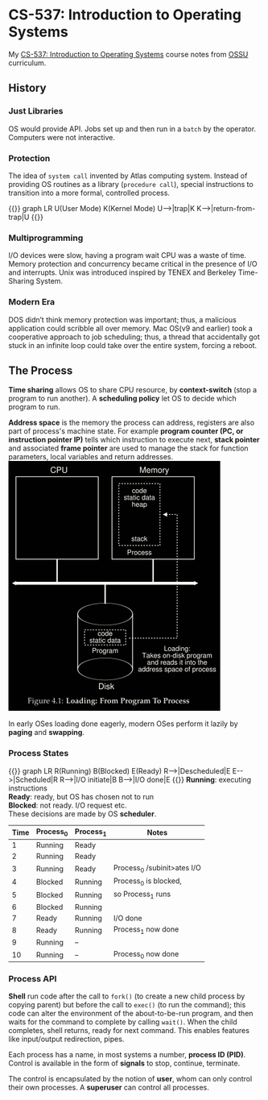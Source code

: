 # CS-537: Introduction to Operating Systems
My [CS-537: Introduction to Operating Systems](https://pages.cs.wisc.edu/~remzi/Classes/537/Spring2018/) course notes from [OSSU](https://github.com/ossu/computer-science#core-systems) curriculum.

## History
### Just Libraries
OS would provide API. Jobs set up and then run in a `batch` by the operator. Computers were not interactive.

### Protection
The idea of `system call` invented by Atlas computing system. Instead of providing OS routines as a library (`procedure call`), special instructions to transition into a more formal, controlled process.

{{<mermaid>}}
graph LR
    U(User Mode)
    K(Kernel Mode)
    U-->|trap|K
    K-->|return-from-trap|U
{{</mermaid>}}

### Multiprogramming
I/O devices were slow, having a program wait CPU was a waste of time. Memory protection and concurrency became critical in the presence of I/O and interrupts. Unix was introduced inspired by TENEX and Berkeley Time-Sharing System.

### Modern Era
DOS didn’t think memory protection was important; thus, a malicious application could scribble all over memory. Mac OS(v9 and earlier) took a cooperative approach to job scheduling; thus, a thread that accidentally got stuck in an infinite loop could take over the entire system, forcing a reboot.

## The Process
**Time sharing** allows OS to share CPU resource, by **context-switch** (stop a program to run another). A **scheduling policy** let OS to decide which program to run.

**Address space** is the memory the process can address, registers are also part of process's machine state. For example **program counter (PC, or instruction pointer IP)** tells which instruction to execute next, **stack pointer** and associated **frame pointer** are used to manage the stack for function parameters, local variables and return addresses.
![](attachments/2021-04-28-12-29-07_program_to_process.png)

In early OSes loading done eagerly, modern OSes perform it lazily by **paging** and **swapping**.
### Process States
{{<mermaid>}}
graph LR
    R(Running)
    B(Blocked)
    E(Ready)
    R-->|Descheduled|E
    E-->|Scheduled|R
    R-->|I/O initiate|B
    B-->|I/O done|E
{{</mermaid>}}
**Running**: executing instructions  
**Ready**: ready, but OS has chosen not to run  
**Blocked**: not ready. I/O request etc.  
These decisions are made by OS **scheduler**.

| Time | Process<sub>0</sub> | Process<sub>1</sub> | Notes                     |
| ---- | ----------- | ----------- | ------------------------- |
| 1    | Running     | Ready       |
| 2    | Running     | Ready       |
| 3    | Running     | Ready       | Process<sub>0</sub> /subinit>ates I/O |
| 4    | Blocked     | Running     | Process<sub>0</sub> is blocked,   |
| 5    | Blocked     | Running     | so Process<sub>1</sub> runs       |
| 6    | Blocked     | Running     |
| 7    | Ready       | Running     | I/O done                  |
| 8    | Ready       | Running     | Process<sub>1</sub> now done      |
| 9    | Running     | –           |
| 10   | Running     | –           | Process<sub>0</sub> now done      |

### Process API
**Shell** run code after the call to `fork()` (to create a new child process by copying parent) but before the call to `exec()` (to run the command); this code can alter the environment of the about-to-be-run program, and then waits for the command to complete by calling `wait()`. When the child completes, shell returns, ready for next command. This enables features like input/output redirection, pipes.

Each process has a name, in most systems a number, **process ID (PID)**. Control is available in the form of **signals** to stop, continue, terminate.

The control is encapsulated by the notion of **user**, whom can only control their own processes. A **superuser** can control all processes.